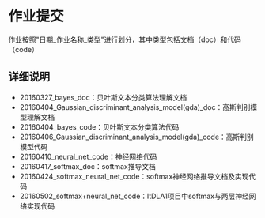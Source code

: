 # 作业提交
作业按照"日期_作业名称_类型"进行划分，其中类型包括文档（doc）和代码（code）

## 详细说明
- 20160327_bayes_doc：贝叶斯文本分类算法理解文档
- 20160404_Gaussian_discriminant_analysis_model(gda)_doc：高斯判别模型理解文档
- 20160404_bayes_code：贝叶斯文本分类算法代码
- 20160406_Gaussian_discriminant_analysis_model(gda)_code：高斯判别模型代码
- 20160410_neural_net_code：神经网络代码
- 20160417_softmax_doc：softmax推导文档
- 20160424_softmax_neural_net_code：softmax神经网络推导文档及实现代码
- 20160502_softmax+neural_net_code：ltDLA1项目中softmax与两层神经网络实现代码